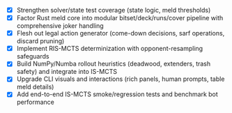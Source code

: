 - [x] Strengthen solver/state test coverage (state logic, meld thresholds)
- [x] Factor Rust meld core into modular bitset/deck/runs/cover pipeline with comprehensive joker handling
- [x] Flesh out legal action generator (come-down decisions, sarf operations, discard pruning)
- [x] Implement RIS-MCTS determinization with opponent-resampling safeguards
- [x] Build NumPy/Numba rollout heuristics (deadwood, extenders, trash safety) and integrate into IS-MCTS
- [x] Upgrade CLI visuals and interactions (rich panels, human prompts, table meld details)
- [x] Add end-to-end IS-MCTS smoke/regression tests and benchmark bot performance
